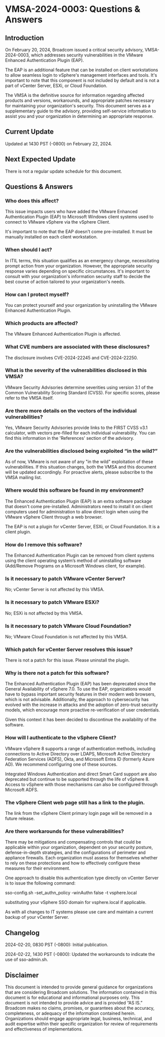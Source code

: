 # VMSA-2024-0003: Questions & Answers
Introduction
------------

On February 20, 2024, Broadcom issued a critical security advisory, VMSA-2024-0003, which addresses security vulnerabilities in the VMware Enhanced Authentication Plugin (EAP).

The EAP is an additional feature that can be installed on client workstations to allow seamless login to vSphere's management interfaces and tools. It's important to note that this component is not included by default and is not a part of vCenter Server, ESXi, or Cloud Foundation.

The VMSA is the definitive source for information regarding affected products and versions, workarounds, and appropriate patches necessary for maintaining your organization's security. This document serves as a supplementary guide to the advisory, providing self-service information to assist you and your organization in determining an appropriate response.

Current Update
--------------

Updated at 1430 PST (-0800) on February 22, 2024.

Next Expected Update
--------------------

There is not a regular update schedule for this document.

Questions & Answers
-------------------

### Who does this affect?

This issue impacts users who have added the VMware Enhanced Authentication Plugin (EAP) to Microsoft Windows client systems used to connect to VMware vSphere via the vSphere Client.

It's important to note that the EAP doesn't come pre-installed. It must be manually installed on each client workstation.

### When should I act?

In ITIL terms, this situation qualifies as an emergency change, necessitating prompt action from your organization. However, the appropriate security response varies depending on specific circumstances. It's important to consult with your organization's information security staff to decide the best course of action tailored to your organization's needs.

### How can I protect myself?

You can protect yourself and your organization by uninstalling the VMware Enhanced Authentication Plugin.

### Which products are affected?

The VMware Enhanced Authentication Plugin is affected.

### What CVE numbers are associated with these disclosures?

The disclosure involves CVE-2024-22245 and CVE-2024-22250.

### What is the severity of the vulnerabilities disclosed in this VMSA?

VMware Security Advisories determine severities using version 3.1 of the Common Vulnerability Scoring Standard (CVSS). For specific scores, please refer to the VMSA itself.

### Are there more details on the vectors of the individual vulnerabilities?

Yes, VMware Security Advisories provide links to the FIRST CVSS v3.1 calculator, with vectors pre-filled for each individual vulnerability. You can find this information in the 'References' section of the advisory.

### Are the vulnerabilities disclosed being exploited “in the wild?”

As of now, VMware is not aware of any "in the wild" exploitation of these vulnerabilities. If this situation changes, both the VMSA and this document will be updated accordingly. For proactive alerts, please subscribe to the VMSA mailing list.

### Where would this software be found in my environment?

The Enhanced Authentication Plugin (EAP) is an extra software package that doesn't come pre-installed. Administrators need to install it on client computers used for administration to allow direct login when using the VMware vSphere Client through a web browser.

The EAP is not a plugin for vCenter Server, ESXi, or Cloud Foundation. It is a client plugin.

### How do I remove this software?

The Enhanced Authentication Plugin can be removed from client systems using the client operating system’s method of uninstalling software (Add/Remove Programs on a Microsoft Windows client, for example).

### Is it necessary to patch VMware vCenter Server?

No; vCenter Server is not affected by this VMSA.

### Is it necessary to patch VMware ESXi?

No; ESXi is not affected by this VMSA.

### Is it necessary to patch VMware Cloud Foundation?

No; VMware Cloud Foundation is not affected by this VMSA.

### Which patch for vCenter Server resolves this issue?

There is not a patch for this issue. Please uninstall the plugin.

### Why is there not a patch for this software?

The Enhanced Authentication Plugin (EAP) has been deprecated since the General Availability of vSphere 7.0. To use the EAP, organizations would have to bypass important security features in their modern web browsers, which is not advisable. Additionally, the approach to cybersecurity has evolved with the increase in attacks and the adoption of zero-trust security models, which encourage more proactive re-verification of user credentials.

Given this context it has been decided to discontinue the availability of the software.

### How will I authenticate to the vSphere Client?

VMware vSphere 8 supports a range of authentication methods, including connections to Active Directory over LDAPS, Microsoft Active Directory Federation Services (ADFS), Okta, and Microsoft Entra ID (formerly Azure AD). We recommend configuring one of these sources.

Integrated Windows Authentication and direct Smart Card support are also deprecated but continue to be supported through the life of vSphere 8. Access to vSphere with those mechanisms can also be configured through Microsoft ADFS.

### The vSphere Client web page still has a link to the plugin.

The link from the vSphere Client primary login page will be removed in a future release.

### Are there workarounds for these vulnerabilities?

There may be mitigations and compensating controls that could be applicable within your organization, dependent on your security posture, defense-in-depth strategies, and the configurations of perimeter and appliance firewalls. Each organization must assess for themselves whether to rely on these protections and how to effectively configure these measures for their environment.

One approach to disable this authentication type directly on vCenter Server is to issue the following command:

sso-config.sh -set\_authn\_policy -winAuthn false -t vsphere.local

substituting your vSphere SSO domain for vsphere.local if applicable.

As with all changes to IT systems please use care and maintain a current backup of your vCenter Server.

Changelog
---------

2024-02-20, 0830 PST (-0800): Initial publication.

2024-02-22, 1430 PST (-0800): Updated the workarounds to indicate the use of sso-admin.sh.

Disclaimer
----------

This document is intended to provide general guidance for organizations that are considering Broadcom solutions. The information contained in this document is for educational and informational purposes only. This document is not intended to provide advice and is provided “AS IS.”  Broadcom makes no claims, promises, or guarantees about the accuracy, completeness, or adequacy of the information contained herein. Organizations should engage appropriate legal, business, technical, and audit expertise within their specific organization for review of requirements and effectiveness of implementations.